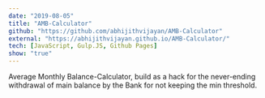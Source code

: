 ```yaml
---
date: "2019-08-05"
title: "AMB-Calculator"
github: "https://github.com/abhijithvijayan/AMB-Calculator"
external: "https://abhijithvijayan.github.io/AMB-Calculator/"
tech: [JavaScript, Gulp.JS, Github Pages]
show: "true"
---
```


Average Monthly Balance-Calculator, build as a hack for the never-ending withdrawal of main balance by the Bank for not keeping the min threshold.
